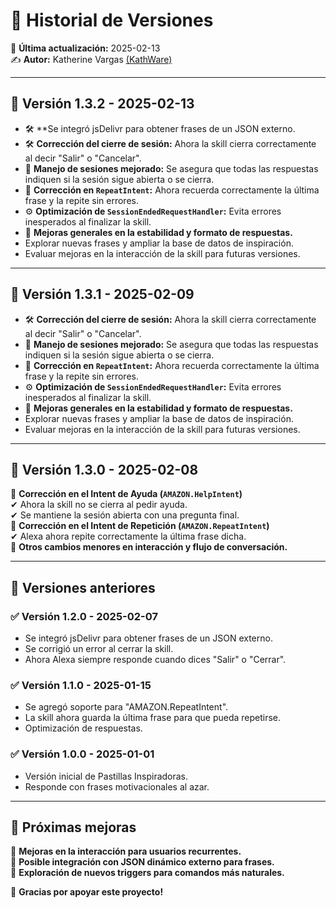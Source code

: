 # 📌 Historial de Versiones  

📅 **Última actualización:** 2025-02-13  
✍️ **Autor:** Katherine Vargas [(KathWare)](https://kathware.com.ar)  


---

## 🚀 **Versión 1.3.2 - 2025-02-13**  
- 🛠 **Se integró jsDelivr para obtener frases de un JSON externo.  
- 🛠 **Corrección del cierre de sesión:** Ahora la skill cierra correctamente al decir "Salir" o "Cancelar".  
- 🔄 **Manejo de sesiones mejorado:** Se asegura que todas las respuestas indiquen si la sesión sigue abierta o se cierra.  
- 🔁 **Corrección en `RepeatIntent`:** Ahora recuerda correctamente la última frase y la repite sin errores.  
- ⚙ **Optimización de `SessionEndedRequestHandler`:** Evita errores inesperados al finalizar la skill.  
- 🚀 **Mejoras generales en la estabilidad y formato de respuestas.**  
- Explorar nuevas frases y ampliar la base de datos de inspiración.  
- Evaluar mejoras en la interacción de la skill para futuras versiones.

---

## 🚀 **Versión 1.3.1 - 2025-02-09**  
- 🛠 **Corrección del cierre de sesión:** Ahora la skill cierra correctamente al decir "Salir" o "Cancelar".  
- 🔄 **Manejo de sesiones mejorado:** Se asegura que todas las respuestas indiquen si la sesión sigue abierta o se cierra.  
- 🔁 **Corrección en `RepeatIntent`:** Ahora recuerda correctamente la última frase y la repite sin errores.  
- ⚙ **Optimización de `SessionEndedRequestHandler`:** Evita errores inesperados al finalizar la skill.  
- 🚀 **Mejoras generales en la estabilidad y formato de respuestas.**  
- Explorar nuevas frases y ampliar la base de datos de inspiración.  
- Evaluar mejoras en la interacción de la skill para futuras versiones.  

---

## 🚀 **Versión 1.3.0 - 2025-02-08**  
🔹 **Corrección en el Intent de Ayuda (`AMAZON.HelpIntent`)**  
✔ Ahora la skill no se cierra al pedir ayuda.  
✔ Se mantiene la sesión abierta con una pregunta final.  
🔹 **Corrección en el Intent de Repetición (`AMAZON.RepeatIntent`)**  
✔ Alexa ahora repite correctamente la última frase dicha.  
🔹 **Otros cambios menores en interacción y flujo de conversación.**  

---

## 📜 **Versiones anteriores**  

### ✅ **Versión 1.2.0 - 2025-02-07**  
- Se integró jsDelivr para obtener frases de un JSON externo.  
- Se corrigió un error al cerrar la skill.  
- Ahora Alexa siempre responde cuando dices "Salir" o "Cerrar".  

### ✅ **Versión 1.1.0 - 2025-01-15**  
- Se agregó soporte para "AMAZON.RepeatIntent".  
- La skill ahora guarda la última frase para que pueda repetirse.  
- Optimización de respuestas.  

### ✅ **Versión 1.0.0 - 2025-01-01**  
- Versión inicial de Pastillas Inspiradoras.  
- Responde con frases motivacionales al azar.  

---

## 🔮 **Próximas mejoras**  
🚀 **Mejoras en la interacción para usuarios recurrentes.**  
📌 **Posible integración con JSON dinámico externo para frases.**  
🎤 **Exploración de nuevos triggers para comandos más naturales.**  

💜 **Gracias por apoyar este proyecto!**  
